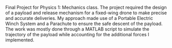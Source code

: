 Final Project for Physics 1: Mechanics class. The project required the design of a payload and release mechanism for a fixed-wing drone to make precise and accurate deliveries. My approach made use of a Portable Electric Winch System and a Parachute to ensure the safe descent of the payload. The work was mostly done through a MATLAB script to simulate the trajectory of the payload while accounting for the additional forces I implemented.
